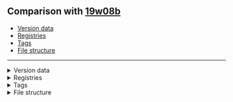 ## Comparison with [19w08b](https://github.com/PixiGeko/Minecraft-generated-data/tree/19w08b)

- [Version data](#version-data)
- [Registries](#registries)
- [Tags](#tags)
- [File structure](#file-structure)

<hr/>
<details><summary>Version data</summary>
<table><tr><th></th><th align="left">19w08b</th><th>19w09a</th></tr><tr><td>World version</td><td><code>1934</code></td><td><code>1935</code></td></tr><tr><td>Protocol version</td><td><code>462</code></td><td><code>463</code></td></tr></table>
</details>
<details><summary>Registries</summary>
<details>
<summary>
particle_type.txt
</summary>

```diff
+ minecraft:falling_lava
+ minecraft:falling_water
+ minecraft:landing_lava
```

</details>




<details>
<summary>
sound_event.txt
</summary>

```diff
+ minecraft:block.note_block.banjo
+ minecraft:block.note_block.bit
+ minecraft:block.note_block.cow_bell
+ minecraft:block.note_block.didgeridoo
+ minecraft:block.note_block.iron_xylophone
+ minecraft:entity.wandering_trader.disappeared
+ minecraft:entity.wandering_trader.drink_milk
+ minecraft:entity.wandering_trader.drink_potion
+ minecraft:entity.wandering_trader.reappeared
```

</details>
</details>
<details><summary>Tags</summary>
<details>
<summary>
universal_tags/particle_type.json
</summary>

```diff
+ minecraft:falling_lava
+ minecraft:falling_water
+ minecraft:landing_lava
```

</details>




<details>
<summary>
universal_tags/sound_event.json
</summary>

```diff
+ minecraft:block.note_block.banjo
+ minecraft:block.note_block.bit
+ minecraft:block.note_block.cow_bell
+ minecraft:block.note_block.didgeridoo
+ minecraft:block.note_block.iron_xylophone
+ minecraft:entity.wandering_trader.disappeared
+ minecraft:entity.wandering_trader.drink_milk
+ minecraft:entity.wandering_trader.drink_potion
+ minecraft:entity.wandering_trader.reappeared
```

</details>
</details>
<details><summary>File structure</summary>
<details>
<summary>
data
</summary>

```diff
+ minecraft/tags/items/arrows.json
```

</details>
<details>
<summary>
assets
</summary>

```diff
+ minecraft/particles/ambient_entity_effect.json
+ minecraft/particles/angry_villager.json
+ minecraft/particles/barrier.json
+ minecraft/particles/block.json
+ minecraft/particles/bubble_column_up.json
+ minecraft/particles/bubble_pop.json
+ minecraft/particles/bubble.json
+ minecraft/particles/campfire_cosy_smoke.json
+ minecraft/particles/campfire_signal_smoke.json
+ minecraft/particles/cloud.json
+ minecraft/particles/composter.json
+ minecraft/particles/crit.json
+ minecraft/particles/current_down.json
+ minecraft/particles/damage_indicator.json
+ minecraft/particles/dolphin.json
+ minecraft/particles/dragon_breath.json
+ minecraft/particles/dripping_lava.json
+ minecraft/particles/dripping_water.json
+ minecraft/particles/dust.json
+ minecraft/particles/effect.json
+ minecraft/particles/elder_guardian.json
+ minecraft/particles/enchant.json
+ minecraft/particles/enchanted_hit.json
+ minecraft/particles/end_rod.json
+ minecraft/particles/entity_effect.json
+ minecraft/particles/explosion_emitter.json
+ minecraft/particles/explosion.json
+ minecraft/particles/falling_dust.json
+ minecraft/particles/falling_lava.json
+ minecraft/particles/falling_water.json
+ minecraft/particles/firework.json
+ minecraft/particles/fishing.json
+ minecraft/particles/flame.json
+ minecraft/particles/flash.json
+ minecraft/particles/happy_villager.json
+ minecraft/particles/heart.json
+ minecraft/particles/instant_effect.json
+ minecraft/particles/item_slime.json
+ minecraft/particles/item_snowball.json
+ minecraft/particles/item.json
+ minecraft/particles/landing_lava.json
+ minecraft/particles/large_smoke.json
+ minecraft/particles/lava.json
+ minecraft/particles/mycelium.json
+ minecraft/particles/nautilus.json
+ minecraft/particles/note.json
+ minecraft/particles/poof.json
+ minecraft/particles/portal.json
+ minecraft/particles/rain.json
+ minecraft/particles/smoke.json
+ minecraft/particles/sneeze.json
+ minecraft/particles/spit.json
+ minecraft/particles/splash.json
+ minecraft/particles/squid_ink.json
+ minecraft/particles/sweep_attack.json
+ minecraft/particles/totem_of_undying.json
+ minecraft/particles/underwater.json
+ minecraft/particles/witch.json
```

</details>
</details>